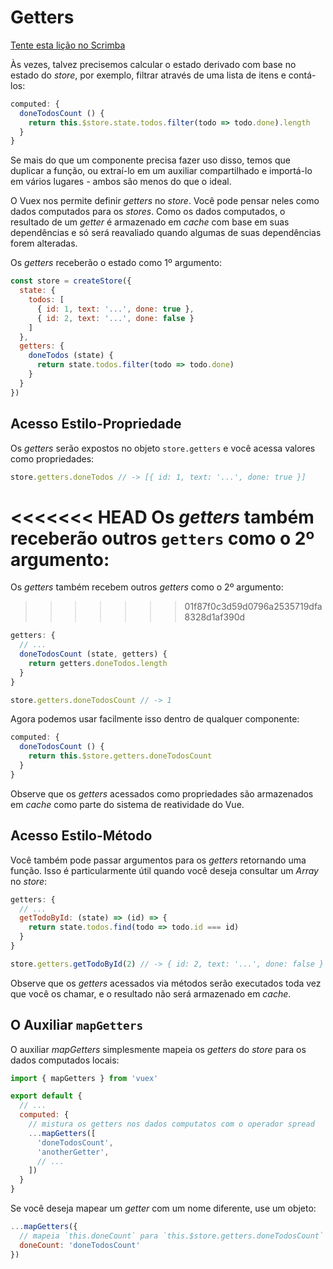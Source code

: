 # Getters

<div class="scrimba"><a href="https://scrimba.com/p/pnyzgAP/c2Be7TB" target="_blank" rel="noopener noreferrer">Tente esta lição no Scrimba</a></div>

Às vezes, talvez precisemos calcular o estado derivado com base no estado do _store_, por exemplo, filtrar através de uma lista de itens e contá-los:

``` js
computed: {
  doneTodosCount () {
    return this.$store.state.todos.filter(todo => todo.done).length
  }
}
```

Se mais do que um componente precisa fazer uso disso, temos que duplicar a função, ou extraí-lo em um auxiliar compartilhado e importá-lo em vários lugares - ambos são menos do que o ideal.

O Vuex nos permite definir _getters_ no _store_. Você pode pensar neles como dados computados para os _stores_. Como os dados computados, o resultado de um _getter_ é armazenado em _cache_ com base em suas dependências e só será reavaliado quando algumas de suas dependências forem alteradas.

Os _getters_ receberão o estado como 1º argumento:

``` js
const store = createStore({
  state: {
    todos: [
      { id: 1, text: '...', done: true },
      { id: 2, text: '...', done: false }
    ]
  },
  getters: {
    doneTodos (state) {
      return state.todos.filter(todo => todo.done)
    }
  }
})
```

## Acesso Estilo-Propriedade

Os _getters_ serão expostos no objeto `store.getters` e você acessa valores como propriedades:

``` js
store.getters.doneTodos // -> [{ id: 1, text: '...', done: true }]
```

<<<<<<< HEAD
Os _getters_ também receberão outros `getters` como o 2º argumento:
=======
Os _getters_ também recebem outros _getters_ como o 2º argumento:
>>>>>>> 01f87f0c3d59d0796a2535719dfa8328d1af390d

``` js
getters: {
  // ...
  doneTodosCount (state, getters) {
    return getters.doneTodos.length
  }
}
```

``` js
store.getters.doneTodosCount // -> 1
```

Agora podemos usar facilmente isso dentro de qualquer componente:

``` js
computed: {
  doneTodosCount () {
    return this.$store.getters.doneTodosCount
  }
}
```

Observe que os _getters_ acessados ​​como propriedades são armazenados em _cache_ como parte do sistema de reatividade do Vue.

## Acesso Estilo-Método

Você também pode passar argumentos para os _getters_ retornando uma função. Isso é particularmente útil quando você deseja consultar um _Array_ no _store_:

```js
getters: {
  // ...
  getTodoById: (state) => (id) => {
    return state.todos.find(todo => todo.id === id)
  }
}
```

``` js
store.getters.getTodoById(2) // -> { id: 2, text: '...', done: false }
```

Observe que os _getters_ acessados ​​via métodos serão executados toda vez que você os chamar, e o resultado não será armazenado em _cache_.

## O Auxiliar `mapGetters`

O auxiliar _mapGetters_ simplesmente mapeia os _getters_ do _store_ para os dados computados locais:

``` js
import { mapGetters } from 'vuex'

export default {
  // ...
  computed: {
    // mistura os getters nos dados computatos com o operador spread
    ...mapGetters([
      'doneTodosCount',
      'anotherGetter',
      // ...
    ])
  }
}
```

Se você deseja mapear um _getter_ com um nome diferente, use um objeto:

``` js
...mapGetters({
  // mapeia `this.doneCount` para `this.$store.getters.doneTodosCount`
  doneCount: 'doneTodosCount'
})
```
